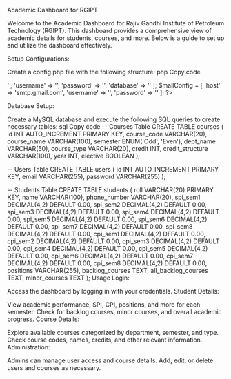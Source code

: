 Academic Dashboard for RGIPT

Welcome to the Academic Dashboard for Rajiv Gandhi Institute of Petroleum Technology (RGIPT). This dashboard provides a comprehensive view of academic details for students, courses, and more. Below is a guide to set up and utilize the dashboard effectively.

Setup
Configurations:

Create a config.php file with the following structure:
php
Copy code
<?php
// Database configuration
$dbConfig = [
    'host' => '',
    'username' => '',
    'password' => '',
    'database' => ''
];
$mailConfig = [
    'host' => 'smtp.gmail.com',
    'username' => '',
    'password' => ''
];
?>
Database Setup:

Create a MySQL database and execute the following SQL queries to create necessary tables:
sql
Copy code
-- Courses Table
CREATE TABLE courses (
    id INT AUTO_INCREMENT PRIMARY KEY,
    course_code VARCHAR(20),
    course_name VARCHAR(100),
    semester ENUM('Odd', 'Even'),
    dept_name VARCHAR(50),
    course_type VARCHAR(20),
    credit INT,
    credit_structure VARCHAR(100),
    year INT,
    elective BOOLEAN
);

-- Users Table
CREATE TABLE users (
    id INT AUTO_INCREMENT PRIMARY KEY,
    email VARCHAR(255),
    password VARCHAR(255)
);

-- Students Table
CREATE TABLE students (
    roll VARCHAR(20) PRIMARY KEY,
    name VARCHAR(100),
    phone_number VARCHAR(20),
    spi_sem1 DECIMAL(4,2) DEFAULT 0.00,
    spi_sem2 DECIMAL(4,2) DEFAULT 0.00,
    spi_sem3 DECIMAL(4,2) DEFAULT 0.00,
    spi_sem4 DECIMAL(4,2) DEFAULT 0.00,
    spi_sem5 DECIMAL(4,2) DEFAULT 0.00,
    spi_sem6 DECIMAL(4,2) DEFAULT 0.00,
    spi_sem7 DECIMAL(4,2) DEFAULT 0.00,
    spi_sem8 DECIMAL(4,2) DEFAULT 0.00,
    cpi_sem1 DECIMAL(4,2) DEFAULT 0.00,
    cpi_sem2 DECIMAL(4,2) DEFAULT 0.00,
    cpi_sem3 DECIMAL(4,2) DEFAULT 0.00,
    cpi_sem4 DECIMAL(4,2) DEFAULT 0.00,
    cpi_sem5 DECIMAL(4,2) DEFAULT 0.00,
    cpi_sem6 DECIMAL(4,2) DEFAULT 0.00,
    cpi_sem7 DECIMAL(4,2) DEFAULT 0.00,
    cpi_sem8 DECIMAL(4,2) DEFAULT 0.00,
    positions VARCHAR(255),
    backlog_courses TEXT,
    all_backlog_courses TEXT,
    minor_courses TEXT
);
Usage
Login:

Access the dashboard by logging in with your credentials.
Student Details:

View academic performance, SPI, CPI, positions, and more for each semester.
Check for backlog courses, minor courses, and overall academic progress.
Course Details:

Explore available courses categorized by department, semester, and type.
Check course codes, names, credits, and other relevant information.
Administration:

Admins can manage user access and course details.
Add, edit, or delete users and courses as necessary.

